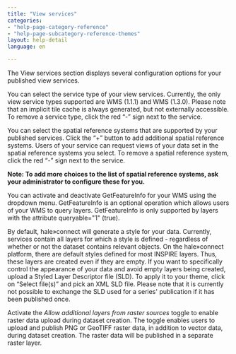 ```yaml
---
title: "View services"
categories:
- "help-page-category-reference"
- "help-page-subcategory-reference-themes"
layout: help-detail
language: en

---
```


The View services section displays several configuration options for your published view services.

You can select the service type of your view services. Currently, the only view service types supported are WMS (1.1.1) and WMS (1.3.0). Please note that an implicit tile cache is always generated, but not externally accessible. To remove a service type, click the red “-” sign next to the service.

You can select the spatial reference systems that are supported by your published services. Click the “+” button to add additional spatial reference systems. Users of your service can request views of your data set in the spatial reference systems you select. To remove a spatial reference system, click the red “-” sign next to the service.

**Note: To add more choices to the list of spatial reference systems, ask your administrator to configure these for you.**

You can activate and deactivate GetFeatureInfo for your WMS using the dropdown menu. GetFeatureInfo is an optional operation which allows users of your WMS to query layers. GetFeatureInfo is only supported by layers with the attribute queryable="1" (true).

By default, hale»connect will generate a style for your data. Currently, services contain all layers for which a style is defined - regardless of whether or not the dataset contains relevant objects. On the hale»connect platform, there are default styles defined for most INSPIRE layers. Thus, these layers are created even if they are empty. If you want to specifically control the appearance of your data and avoid empty layers being created, upload a Styled Layer Descriptor file (SLD). To apply it to your theme, click on “Select file(s)” and pick an XML SLD file. Please note that it is currently not possible to exchange the SLD used for a series' publication if it has been published once.

Activate the *Allow additional layers from raster sources* toggle to enable raster data upload during dataset creation. The toggle enables users to upload and publish PNG or GeoTIFF raster data, in addition to vector data, during dataset creation. The raster data will be published in a separate raster layer. 
